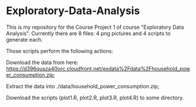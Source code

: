 Exploratory-Data-Analysis
=========================
This is my repository for the Course Project 1 of course "Exploratory Data Analysis". 
Currently there are 8 files: 4 png pictures and 4 scripts to generate each.

Those scripts perform the following actions:

Download the data from here: https://d396qusza40orc.cloudfront.net/exdata%2Fdata%2Fhousehold_power_consumption.zip;

Extract the data into ./data/household_power_consumption.zip;

Download the scripts (plot1.R, plot2.R, plot3.R, plot4.R) to some directory.
